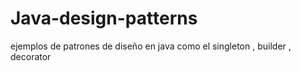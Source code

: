 # Java-design-patterns

ejemplos de patrones de diseño en java como el
singleton , builder , decorator
